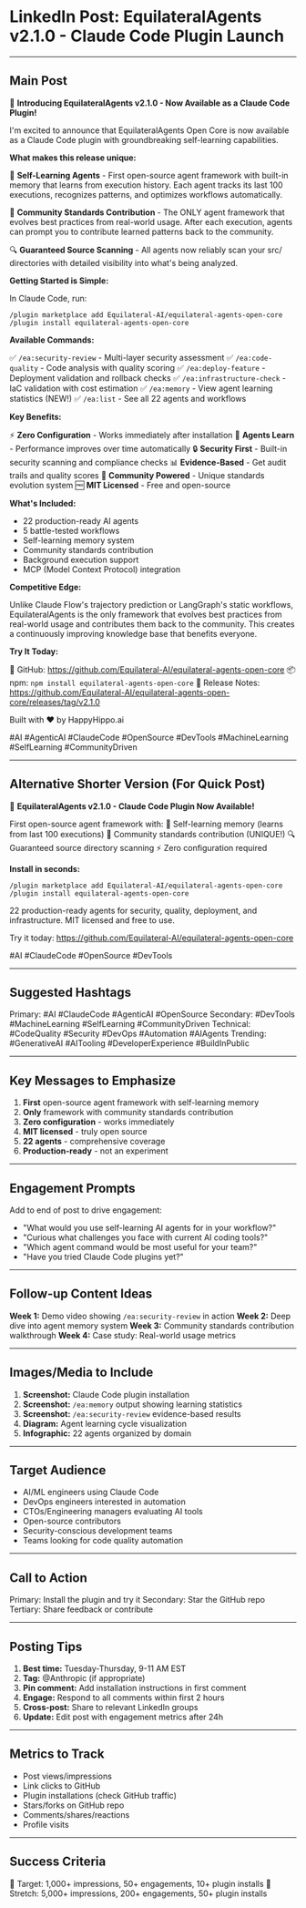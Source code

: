 # LinkedIn Post: EquilateralAgents v2.1.0 - Claude Code Plugin Launch

---

## Main Post

🚀 **Introducing EquilateralAgents v2.1.0 - Now Available as a Claude Code Plugin!**

I'm excited to announce that EquilateralAgents Open Core is now available as a Claude Code plugin with groundbreaking self-learning capabilities.

**What makes this release unique:**

🧠 **Self-Learning Agents** - First open-source agent framework with built-in memory that learns from execution history. Each agent tracks its last 100 executions, recognizes patterns, and optimizes workflows automatically.

🤝 **Community Standards Contribution** - The ONLY agent framework that evolves best practices from real-world usage. After each execution, agents can prompt you to contribute learned patterns back to the community.

🔍 **Guaranteed Source Scanning** - All agents now reliably scan your src/ directories with detailed visibility into what's being analyzed.

**Getting Started is Simple:**

In Claude Code, run:
```
/plugin marketplace add Equilateral-AI/equilateral-agents-open-core
/plugin install equilateral-agents-open-core
```

**Available Commands:**

✅ `/ea:security-review` - Multi-layer security assessment
✅ `/ea:code-quality` - Code analysis with quality scoring
✅ `/ea:deploy-feature` - Deployment validation and rollback checks
✅ `/ea:infrastructure-check` - IaC validation with cost estimation
✅ `/ea:memory` - View agent learning statistics (NEW!)
✅ `/ea:list` - See all 22 agents and workflows

**Key Benefits:**

⚡ **Zero Configuration** - Works immediately after installation
🧠 **Agents Learn** - Performance improves over time automatically
🔒 **Security First** - Built-in security scanning and compliance checks
📊 **Evidence-Based** - Get audit trails and quality scores
🤝 **Community Powered** - Unique standards evolution system
🆓 **MIT Licensed** - Free and open-source

**What's Included:**

- 22 production-ready AI agents
- 5 battle-tested workflows
- Self-learning memory system
- Community standards contribution
- Background execution support
- MCP (Model Context Protocol) integration

**Competitive Edge:**

Unlike Claude Flow's trajectory prediction or LangGraph's static workflows, EquilateralAgents is the only framework that evolves best practices from real-world usage and contributes them back to the community. This creates a continuously improving knowledge base that benefits everyone.

**Try It Today:**

🔗 GitHub: https://github.com/Equilateral-AI/equilateral-agents-open-core
📦 npm: `npm install equilateral-agents-open-core`
📖 Release Notes: https://github.com/Equilateral-AI/equilateral-agents-open-core/releases/tag/v2.1.0

Built with ❤️ by HappyHippo.ai

#AI #AgenticAI #ClaudeCode #OpenSource #DevTools #MachineLearning #SelfLearning #CommunityDriven

---

## Alternative Shorter Version (For Quick Post)

🚀 **EquilateralAgents v2.1.0 - Claude Code Plugin Now Available!**

First open-source agent framework with:
🧠 Self-learning memory (learns from last 100 executions)
🤝 Community standards contribution (UNIQUE!)
🔍 Guaranteed source directory scanning
⚡ Zero configuration required

**Install in seconds:**
```
/plugin marketplace add Equilateral-AI/equilateral-agents-open-core
/plugin install equilateral-agents-open-core
```

22 production-ready agents for security, quality, deployment, and infrastructure. MIT licensed and free to use.

Try it today: https://github.com/Equilateral-AI/equilateral-agents-open-core

#AI #ClaudeCode #OpenSource #DevTools

---

## Suggested Hashtags

Primary: #AI #ClaudeCode #AgenticAI #OpenSource
Secondary: #DevTools #MachineLearning #SelfLearning #CommunityDriven
Technical: #CodeQuality #Security #DevOps #Automation #AIAgents
Trending: #GenerativeAI #AITooling #DeveloperExperience #BuildInPublic

---

## Key Messages to Emphasize

1. **First** open-source agent framework with self-learning memory
2. **Only** framework with community standards contribution
3. **Zero configuration** - works immediately
4. **MIT licensed** - truly open source
5. **22 agents** - comprehensive coverage
6. **Production-ready** - not an experiment

---

## Engagement Prompts

Add to end of post to drive engagement:

- "What would you use self-learning AI agents for in your workflow?"
- "Curious what challenges you face with current AI coding tools?"
- "Which agent command would be most useful for your team?"
- "Have you tried Claude Code plugins yet?"

---

## Follow-up Content Ideas

**Week 1:** Demo video showing `/ea:security-review` in action
**Week 2:** Deep dive into agent memory system
**Week 3:** Community standards contribution walkthrough
**Week 4:** Case study: Real-world usage metrics

---

## Images/Media to Include

1. **Screenshot:** Claude Code plugin installation
2. **Screenshot:** `/ea:memory` output showing learning statistics
3. **Screenshot:** `/ea:security-review` evidence-based results
4. **Diagram:** Agent learning cycle visualization
5. **Infographic:** 22 agents organized by domain

---

## Target Audience

- AI/ML engineers using Claude Code
- DevOps engineers interested in automation
- CTOs/Engineering managers evaluating AI tools
- Open-source contributors
- Security-conscious development teams
- Teams looking for code quality automation

---

## Call to Action

Primary: Install the plugin and try it
Secondary: Star the GitHub repo
Tertiary: Share feedback or contribute

---

## Posting Tips

1. **Best time:** Tuesday-Thursday, 9-11 AM EST
2. **Tag:** @Anthropic (if appropriate)
3. **Pin comment:** Add installation instructions in first comment
4. **Engage:** Respond to all comments within first 2 hours
5. **Cross-post:** Share to relevant LinkedIn groups
6. **Update:** Edit post with engagement metrics after 24h

---

## Metrics to Track

- Post views/impressions
- Link clicks to GitHub
- Plugin installations (check GitHub traffic)
- Stars/forks on GitHub repo
- Comments/shares/reactions
- Profile visits

---

## Success Criteria

🎯 Target: 1,000+ impressions, 50+ engagements, 10+ plugin installs
🚀 Stretch: 5,000+ impressions, 200+ engagements, 50+ plugin installs
